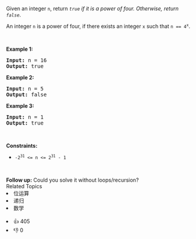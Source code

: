 <p>Given an integer <code>n</code>, return <em><code>true</code> if it is a power of four. Otherwise, return <code>false</code></em>.</p>

<p>An integer <code>n</code> is a power of four, if there exists an integer <code>x</code> such that <code>n == 4<sup>x</sup></code>.</p>

<p>&nbsp;</p> 
<p><strong class="example">Example 1:</strong></p> 
<pre><strong>Input:</strong> n = 16
<strong>Output:</strong> true
</pre>
<p><strong class="example">Example 2:</strong></p> 
<pre><strong>Input:</strong> n = 5
<strong>Output:</strong> false
</pre>
<p><strong class="example">Example 3:</strong></p> 
<pre><strong>Input:</strong> n = 1
<strong>Output:</strong> true
</pre> 
<p>&nbsp;</p> 
<p><strong>Constraints:</strong></p>

<ul> 
 <li><code>-2<sup>31</sup> &lt;= n &lt;= 2<sup>31</sup> - 1</code></li> 
</ul>

<p>&nbsp;</p> 
<strong>Follow up:</strong> Could you solve it without loops/recursion?

<div><div>Related Topics</div><div><li>位运算</li><li>递归</li><li>数学</li></div></div><br><div><li>👍 405</li><li>👎 0</li></div>